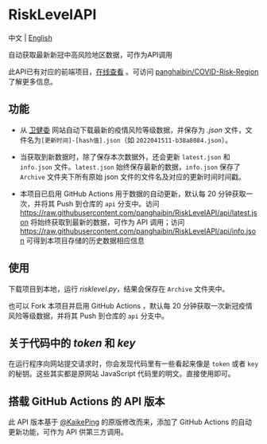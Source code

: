 # RiskLevelAPI

中文 | [English](README.en.md)

自动获取最新新冠中高风险地区数据，可作为API调用

此API已有对应的前端项目，[在线查看](https://covid.caduo.ml/) 。可访问 [panghaibin/COVID-Risk-Region](https://github.com/panghaibin/COVID-Risk-Region) 了解更多信息。

## 功能

- 从 [卫健委](http://bmfw.www.gov.cn/yqfxdjcx/risk.html) 网站自动下载最新的疫情风险等级数据，并保存为 *.json* 文件，文件名为`[更新时间]-[hash值].json`（如 `2022041511-b38a8084.json`）。

- 当获取到新数据时，除了保存本次数据外，还会更新 `latest.json` 和 `info.json` 文件。`latest.json` 始终保存最新的数据，`info.json` 保存了`Archive` 文件夹下所有原始 json 文件的文件名及对应的更新时间时间戳。

- 本项目已启用 GitHub Actions 用于数据的自动更新，默认每 20 分钟获取一次，并将其 Push 到仓库的 `api` 分支中。访问 <https://raw.githubusercontent.com/panghaibin/RiskLevelAPI/api/latest.json> 将始终获取到最新的数据，可作为 API 调用；访问 <https://raw.githubusercontent.com/panghaibin/RiskLevelAPI/api/info.json> 可得到本项目存储的历史数据相应信息

## 使用

下载项目到本地，运行 *risklevel.py*，结果会保存在 `Archive` 文件夹中。

也可以 Fork 本项目并启用 GitHub Actions ，默认每 20 分钟获取一次新冠疫情风险等级数据，并将其 Push 到仓库的 `api` 分支中。

## 关于代码中的 *token* 和 *key*

在运行程序向网站提交请求时，你会发现代码里有一些看起来像是 `token` 或者 `key` 的秘钥。这些其实都是原网站 JavaScript 代码里的明文。直接使用即可。

## 搭载 GitHub Actions 的 API 版本

此 API 版本基于 [@KaikePing](https://github.com/KaikePing/RiskLevel) 的原版修改而来，添加了 GitHub Actions 的自动更新功能，可作为 API 供第三方调用。
